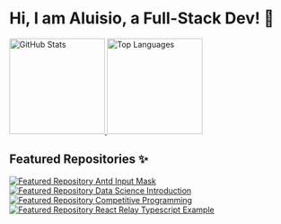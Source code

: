 # Hi, I am Aluisio, a Full-Stack Dev! 🤝

<div>
  <a href="https://github.com/Amorim33">
    <img height="170" alt="GitHub Stats" src="https://github-readme-stats.vercel.app/api?username=Amorim33&count_private=true&show_icons=true&theme=gruvbox" />
    <img height="170" alt="Top Languages" src="https://github-readme-stats.vercel.app/api/top-langs/?username=Amorim33&layout=compact&theme=gruvbox&hide=starlark,html" />
  </a>
</div>

## Featured Repositories ✨
<a href="https://github.com/expressots/expressots">
  <img  alt="Featured Repository Antd Input Mask" src="https://github-readme-stats.vercel.app/api/pin/?username=expressots&repo=expressots&theme=gruvbox" />
</a>
<a href="https://github.com/Amorim33/data-science-introduction">
  <img  alt="Featured Repository Data Science Introduction" src="https://github-readme-stats.vercel.app/api/pin/?username=Amorim33&repo=data-science-introduction&theme=gruvbox" />
</a>

<a href="https://github.com/Amorim33/computational-thinking">
  <img  alt="Featured Repository Competitive Programming" src="https://github-readme-stats.vercel.app/api/pin/?username=Amorim33&repo=computational-thinking&theme=gruvbox" />
</a>

<a href="https://github.com/Amorim33/react-relay-typescript">
  <img alt="Featured Repository React Relay Typescript Example" src="https://github-readme-stats.vercel.app/api/pin/?username=Amorim33&repo=react-relay-typescript&theme=gruvbox" />
</a>


<!--
**Amorim33/Amorim33** is a ✨ _special_ ✨ repository because its `README.md` (this file) appears on your GitHub profile.

Here are some ideas to get you started:

- 🔭 I’m currently working on ...
- 🌱 I’m currently learning ...
- 👯 I’m looking to collaborate on ...
- 🤔 I’m looking for help with ...
- 💬 Ask me about ...
- 📫 How to reach me: ...
- 😄 Pronouns: ...
- ⚡ Fun fact: ...
-->
